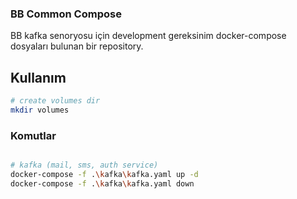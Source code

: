 ### BB Common Compose
BB  kafka senoryosu  için development gereksinim docker-compose dosyaları bulunan bir repository.  

## Kullanım

```bash
# create volumes dir
mkdir volumes
```

### Komutlar

```bash

# kafka (mail, sms, auth service)
docker-compose -f .\kafka\kafka.yaml up -d
docker-compose -f .\kafka\kafka.yaml down

```